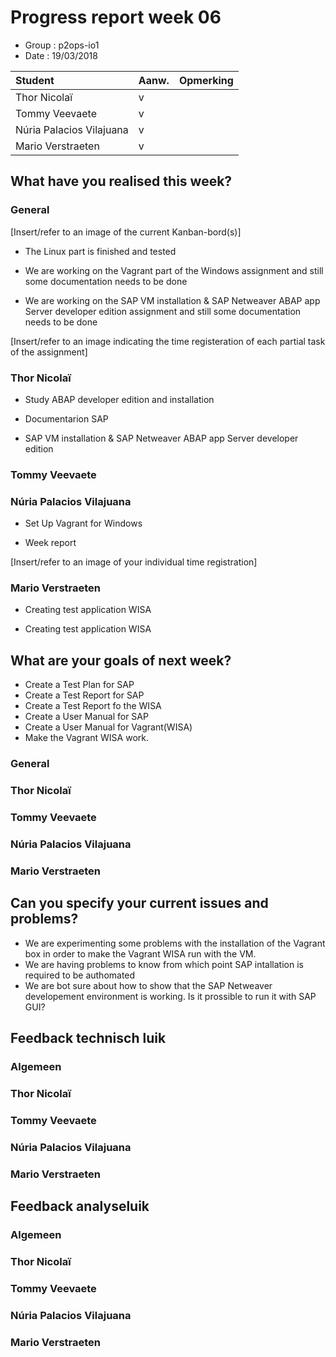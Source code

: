 
# Progress report week 06

* Group : p2ops-io1
* Date  : 19/03/2018

| Student  | Aanw. | Opmerking |
| :---     | :---  | :---      |
| Thor Nicolaï |  v   |           |
| Tommy Veevaete |  v   |           |
| Núria Palacios Vilajuana	 |  v    |           |
| Mario Verstraeten	 |  v    |           |

## What have you realised this week?

### General

[Insert/refer to an image of the current Kanban-bord(s)]

* The Linux part is finished and tested

* We are working on the Vagrant part of the Windows assignment and still some documentation needs to be done

* We are working on the SAP VM installation & SAP Netweaver ABAP app Server developer edition assignment and still some documentation needs to be done




[Insert/refer to an image indicating the time registeration of each partial task of the assignment]

### Thor Nicolaï 
- Study ABAP developer edition and installation

- Documentarion SAP

- SAP VM installation & SAP Netweaver ABAP app Server developer edition


### Tommy Veevaete


### Núria Palacios Vilajuana
- Set Up Vagrant for Windows

- Week report


[Insert/refer to an image of your individual time registration]

### Mario Verstraeten
- Creating test application WISA

- Creating test application WISA

## What are your goals of next week?
- Create a Test Plan for SAP
- Create a Test Report for SAP
- Create a Test Report fo the WISA
- Create a User Manual for SAP
- Create a User Manual for Vagrant(WISA)
- Make the Vagrant WISA work.



### General
### Thor Nicolaï 
### Tommy Veevaete
### Núria Palacios Vilajuana
### Mario Verstraeten

## Can you specify your current issues and problems?

* We are experimenting some problems with the installation of the Vagrant box in order to make the Vagrant WISA run with the VM.
* We are having problems to know from which point SAP intallation is required to be authomated 
* We are bot sure about how to show that the SAP Netweaver developement environment is working. Is it prossible to run it with SAP GUI?


## Feedback technisch luik



### Algemeen

### Thor Nicolaï 
### Tommy Veevaete
### Núria Palacios Vilajuana
### Mario Verstraeten

## Feedback analyseluik

### Algemeen

### Thor Nicolaï 
### Tommy Veevaete
### Núria Palacios Vilajuana
### Mario Verstraeten
